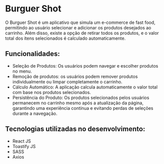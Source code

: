 # Burguer Shot

O Burguer Shot é um aplicativo que simula um e-commerce de fast food, permitindo ao usuário selecionar e adicionar os produtos desejados ao carrinho. Além disso, existe a opção de retirar todos os produtos, e o valor total dos itens selecionados é calculado automaticamente.


## Funcionalidades: 
- Seleção de Produtos: Os usuários podem navegar e escolher produtos no menu.
- Remoção de produtos: os usuários podem remover produtos individualmente ou limpar completamente o carrinho.
- Cálculo Automático: A aplicação calcula automaticamente o valor total com base nos produtos selecionados.
- Persistência do Produto: Os produtos selecionados pelos usuários permanecem no carrinho mesmo após a atualização da página, garantindo uma experiência contínua e evitando perdas de seleções durante a navegação.


## Tecnologias utilizadas no desenvolvimento: 
- React JS
- Toastify JS
- SASS
- Axios
